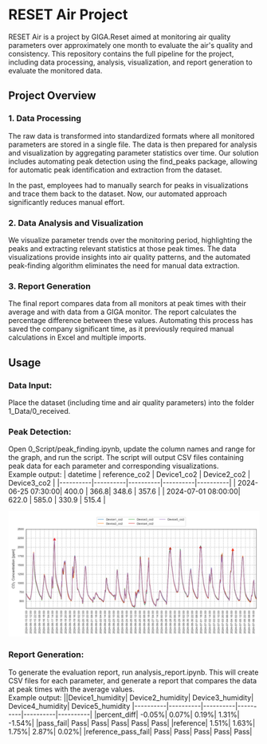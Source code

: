 # RESET Air Project
RESET Air is a project by GIGA.Reset aimed at monitoring air quality parameters over approximately one month to evaluate the air's quality and consistency. This repository contains the full pipeline for the project, including data processing, analysis, visualization, and report generation to evaluate the monitored data.

## Project Overview
### 1. Data Processing
The raw data is transformed into standardized formats where all monitored parameters are stored in a single file. The data is then prepared for analysis and visualization by aggregating parameter statistics over time. Our solution includes automating peak detection using the find_peaks package, allowing for automatic peak identification and extraction from the dataset.

In the past, employees had to manually search for peaks in visualizations and trace them back to the dataset. Now, our automated approach significantly reduces manual effort.

### 2. Data Analysis and Visualization
We visualize parameter trends over the monitoring period, highlighting the peaks and extracting relevant statistics at those peak times. The data visualizations provide insights into air quality patterns, and the automated peak-finding algorithm eliminates the need for manual data extraction.

### 3. Report Generation
The final report compares data from all monitors at peak times with their average and with data from a GIGA monitor. The report calculates the percentage difference between these values. Automating this process has saved the company significant time, as it previously required manual calculations in Excel and multiple imports.

## Usage
### Data Input:

Place the dataset (including time and air quality parameters) into the folder 1_Data/0_received.
### Peak Detection:

Open 0_Script/peak_finding.ipynb, update the column names and range for the graph, and run the script.
The script will output CSV files containing peak data for each parameter and corresponding visualizations.\
Example output:
| datetime | reference_co2 | Device1_co2 | Device2_co2 | Device3_co2 |
|----------|----------|----------|----------|----------|
|   2024-06-25 07:30:00|   400.0 |   366.8|   348.6	 |   357.6 |
|   2024-07-01 08:00:00|   622.0 |   585.0 |   330.9 |   515.4 |

![Alt text for the image](2_Visualizations/co2_peak.png)

### Report Generation:

To generate the evaluation report, run analysis_report.ipynb. This will create CSV files for each parameter, and generate a report that compares the data at peak times with the average values.\
Example output:
||Device1_humidity|	Device2_humidity|	Device3_humidity|	Device4_humidity|	Device5_humidity
|----------|----------|----------|----------|----------|----------|
|percent_diff|	-0.05%|	0.07%|	0.19%|	1.31%|	-1.54%|
|pass_fail|	Pass|	Pass|	Pass|	Pass|	Pass|
|reference|	1.51%|	1.63%|	1.75%|	2.87%|	0.02%|
|reference_pass_fail|	Pass|	Pass|	Pass|	Pass|	Pass|


